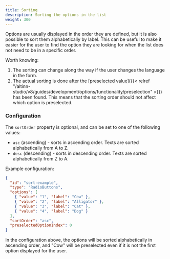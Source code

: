```yaml
---
title: Sorting
description: Sorting the options in the list
weight: 300
---
```


Options are usually displayed in the order they are defined, but it is also possible to sort them alphabetically by
label. This can be useful to make it easier for the user to find the option they are looking for when the list does not
need to be in a specific order.

Worth knowing:

1. The sorting can change along the way if the user changes the language in the form.
2. The actual sorting is done after the [preselected value]({{< relref "/altinn-studio/v8/guides/development/options/functionality/preselection" >}}) has been found. This means that
   the sorting order should not affect which option is preselected.

### Configuration

The `sortOrder` property is optional, and can be set to one of the following values:

- `asc` (ascending) - sorts in ascending order. Texts are sorted alphabetically from A to Z.
- `desc` (descending) - sorts in descending order. Texts are sorted alphabetically from Z to A.

Example configuration:

```json {hl_lines=[10]}
{
  "id": "sort-example",
  "type": "RadioButtons",
  "options": [
    { "value": "1", "label": "Cow" },
    { "value": "2", "label": "Alligator" },
    { "value": "3", "label": "Cat" },
    { "value": "4", "label": "Dog" }
  ],
  "sortOrder": "asc",
  "preselectedOptionIndex": 0
}
```

In the configuration above, the options will be sorted alphabetically in ascending order, and "Cow" will be preselected
even if it is not the first option displayed for the user.
